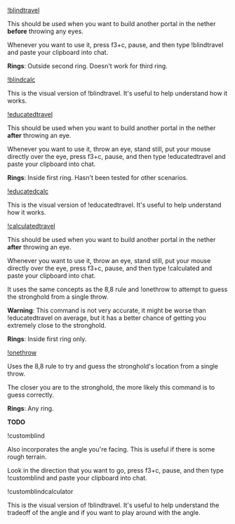 [!blindtravel](https://raw.githubusercontent.com/Sharpieman20/Sharpies-Speedrunning-Tools/main/commands/!blindtravel)

This should be used when you want to build another portal in the nether **before** throwing any eyes.

Whenever you want to use it, press f3+c, pause, and then type !blindtravel and paste your clipboard into chat.

**Rings**: Outside second ring. Doesn't work for third ring.


[!blindcalc](https://raw.githubusercontent.com/Sharpieman20/Sharpies-Speedrunning-Tools/main/commands/!blindcalc)

This is the visual version of !blindtravel. It's useful to help understand how it works.



[!educatedtravel](https://raw.githubusercontent.com/Sharpieman20/Sharpies-Speedrunning-Tools/main/commands/!educatedtravel)

This should be used when you want to build another portal in the nether **after** throwing an eye.

Whenever you want to use it, throw an eye, stand still, put your mouse directly over the eye, press f3+c, pause, and then type !educatedtravel and paste your clipboard into chat.

**Rings**: Inside first ring. Hasn't been tested for other scenarios.

[!educatedcalc](https://raw.githubusercontent.com/Sharpieman20/Sharpies-Speedrunning-Tools/main/commands/!educatedcalc)

This is the visual version of !educatedtravel. It's useful to help understand how it works.



[!calculatedtravel](https://raw.githubusercontent.com/Sharpieman20/Sharpies-Speedrunning-Tools/main/commands/!calculatedtravel)

This should be used when you want to build another portal in the nether **after** throwing an eye.

Whenever you want to use it, throw an eye, stand still, put your mouse directly over the eye, press f3+c, pause, and then type !calculated and paste your clipboard into chat.

It uses the same concepts as the 8,8 rule and !onethrow to attempt to guess the stronghold from a single throw. 

**Warning**: This command is not very accurate, it might be worse than !educatedtravel on average, but it has a better chance of getting you extremely close to the stronghold.

**Rings**: Inside first ring only.


[!onethrow](https://raw.githubusercontent.com/Sharpieman20/Sharpies-Speedrunning-Tools/main/commands/!onethrow)

Uses the 8,8 rule to try and guess the stronghold's location from a single throw.

The closer you are to the stronghold, the more likely this command is to guess correctly.

**Rings**: Any ring.


**TODO**

!customblind

Also incorporates the angle you're facing. This is useful if there is some rough terrain.

Look in the direction that you want to go, press f3+c, pause, and then type !customblind and paste your clipboard into chat.

!customblindcalculator

This is the visual version of !blindtravel. It's useful to help understand the tradeoff of the angle and if you want to play around with the angle.